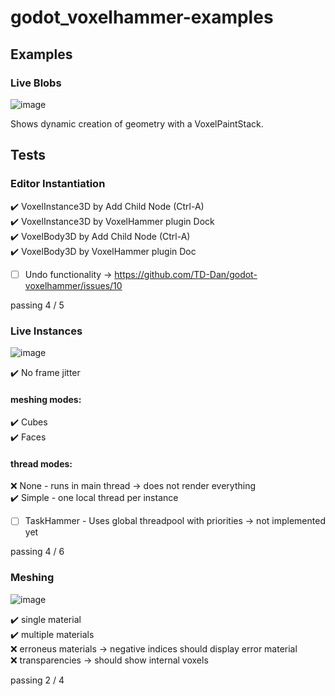 # godot_voxelhammer-examples

## Examples

### Live Blobs

![image](https://user-images.githubusercontent.com/37656679/236407797-eda89daa-d55b-461c-b984-d76e5bb54a62.png)

Shows dynamic creation of geometry with a VoxelPaintStack.

## Tests

### Editor Instantiation

:heavy_check_mark: VoxelInstance3D by Add Child Node (Ctrl-A)<br>
:heavy_check_mark: VoxelInstance3D by VoxelHammer plugin Dock<br>
:heavy_check_mark: VoxelBody3D by Add Child Node (Ctrl-A)<br>
:heavy_check_mark: VoxelBody3D by VoxelHammer plugin Doc

- [ ] Undo functionality -> https://github.com/TD-Dan/godot-voxelhammer/issues/10

passing 4 / 5

### Live Instances

![image](https://user-images.githubusercontent.com/37656679/235439473-424265e2-1125-42bd-a40e-a77f718ef722.png)

:heavy_check_mark: No frame jitter<br>
#### meshing modes:
:heavy_check_mark: Cubes<br>
:heavy_check_mark: Faces<br>
#### thread modes:
:x: None - runs in main thread -> does not render everything<br>
:heavy_check_mark: Simple - one local thread per instance
- [ ] TaskHammer - Uses global threadpool with priorities -> not implemented yet

passing 4 / 6


### Meshing

![image](https://user-images.githubusercontent.com/37656679/235443330-9b153515-7dda-4181-b60f-a714d44d34e7.png)

:heavy_check_mark: single material<br>
:heavy_check_mark: multiple materials<br>
:x: erroneus materials -> negative indices should display error material<br>
:x: transparencies -> should show internal voxels<br>

passing 2 / 4

